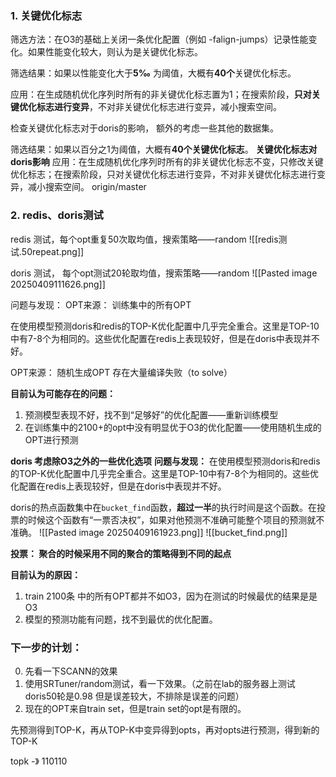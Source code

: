 ### 1. 关键优化标志
筛选方法：在O3的基础上关闭一条优化配置（例如 -falign-jumps）记录性能变化。如果性能变化较大，则认为是关键优化标志。


筛选结果：如果以性能变化大于**5‰** 为阈值，大概有**40个**关键优化标志。

应用：在生成随机优化序列时所有的非关键优化标志置为1；在搜索阶段，**只对关键优化标志进行变异**，不对非关键优化标志进行变异，减小搜索空间。

检查关键优化标志对于doris的影响， 额外的考虑一些其他的数据集。 


筛选结果：如果以百分之1为阈值，大概有**40个关键优化标志**。
**关键优化标志对doris影响**
应用：在生成随机优化序列时所有的非关键优化标志不变，只修改关键优化标志；在搜索阶段，只对关键优化标志进行变异，不对非关键优化标志进行变异，减小搜索空间。
 origin/master
### 2. redis、doris测试

redis 测试，每个opt重复50次取均值，搜索策略——random
![[redis测试.50repeat.png]]

doris 测试， 每个opt测试20轮取均值，搜索策略——random
![[Pasted image 20250409111626.png]]

问题与发现：
OPT来源： 训练集中的所有OPT

在使用模型预测doris和redis的TOP-K优化配置中几乎完全重合。这里是TOP-10中有7-8个为相同的。这些优化配置在redis上表现较好，但是在doris中表现并不好。

OPT来源： 随机生成OPT
存在大量编译失败（to solve）


**目前认为可能存在的问题：**
1. 预测模型表现不好，找不到“足够好”的优化配置——重新训练模型
2. 在训练集中的2100+的opt中没有明显优于O3的优化配置——使用随机生成的OPT进行预测

**doris  考虑除O3之外的一些优化选项**
**问题与发现：**
在使用模型预测doris和redis的TOP-K优化配置中几乎完全重合。这里是TOP-10中有7-8个为相同的。这些优化配置在redis上表现较好，但是在doris中表现并不好。

doris的热点函数集中在`bucket_find`函数，**超过一半**的执行时间是这个函数。在投票的时候这个函数有“一票否决权”，如果对他预测不准确可能整个项目的预测就不准确。
![[Pasted image 20250409161923.png]]
![[bucket_find.png]]

**投票： 聚合的时候采用不同的聚合的策略得到不同的起点**

**目前认为的原因：**
1. train 2100条 中的所有OPT都并不如O3，因为在测试的时候最优的结果是是O3
2. 模型的预测功能有问题，找不到最优的优化配置。

### 下一步的计划：
0. 先看一下SCANN的效果
1. 使用SRTuner/random测试，看一下效果。（之前在lab的服务器上测试doris50轮是0.98 但是误差较大，不排除是误差的问题）
2. 现在的OPT来自train set，但是train set的opt是有限的。

先预测得到TOP-K，再从TOP-K中变异得到opts，再对opts进行预测，得到新的TOP-K

topk -》 110110  
